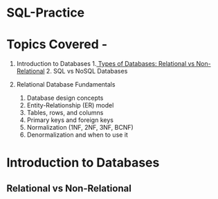 # SQL-Practice

# Topics Covered - 
1. Introduction to Databases
    1.[ Types of Databases: Relational vs Non-Relational](#elational-vs-non-relational)
    2. SQL vs NoSQL Databases
    
2. Relational Database Fundamentals
    1. Database design concepts
    2. Entity-Relationship (ER) model
    3. Tables, rows, and columns
    4. Primary keys and foreign keys
    5. Normalization (1NF, 2NF, 3NF, BCNF)
    6. Denormalization and when to use it



# Introduction to Databases 

## Relational vs Non-Relational
